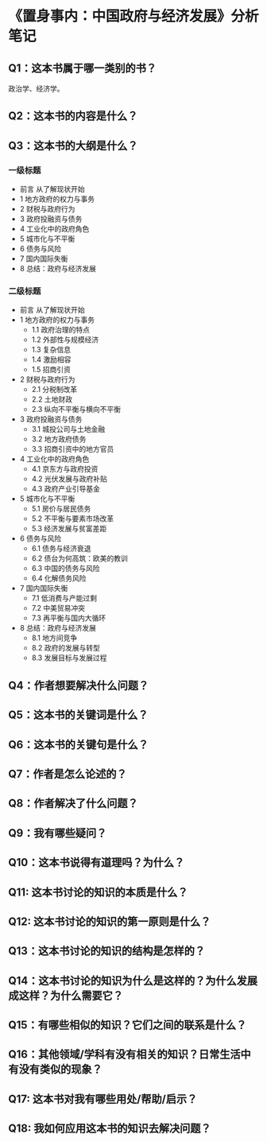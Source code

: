 # 《置身事内：中国政府与经济发展》分析笔记

## Q1：这本书属于哪一类别的书？

政治学、经济学。

## Q2：这本书的内容是什么？

## Q3：这本书的大纲是什么？

### 一级标题

- 前言 从了解现状开始
- 1 地方政府的权力与事务
- 2 财税与政府行为
- 3 政府投融资与债务
- 4 工业化中的政府角色
- 5 城市化与不平衡
- 6 债务与风险
- 7 国内国际失衡
- 8 总结：政府与经济发展

### 二级标题

- 前言 从了解现状开始
- 1 地方政府的权力与事务
  - 1.1 政府治理的特点
  - 1.2 外部性与规模经济
  - 1.3 复杂信息
  - 1.4 激励相容
  - 1.5 招商引资
- 2 财税与政府行为
  - 2.1 分税制改革
  - 2.2 土地财政
  - 2.3 纵向不平衡与横向不平衡
- 3 政府投融资与债务
  - 3.1 城投公司与土地金融
  - 3.2 地方政府债务
  - 3.3 招商引资中的地方官员
- 4 工业化中的政府角色
  - 4.1 京东方与政府投资
  - 4.2 光伏发展与政府补贴
  - 4.3 政府产业引导基金
- 5 城市化与不平衡
  - 5.1 房价与居民债务
  - 5.2 不平衡与要素市场改革
  - 5.3 经济发展与贫富差距
- 6 债务与风险
  - 6.1 债务与经济衰退
  - 6.2 债台为何高筑：欧美的教训
  - 6.3 中国的债务与风险
  - 6.4 化解债务风险
- 7 国内国际失衡
  - 7.1 低消费与产能过剩
  - 7.2 中美贸易冲突
  - 7.3 再平衡与国内大循环
- 8 总结：政府与经济发展
  - 8.1 地方间竞争
  - 8.2 政府的发展与转型
  - 8.3 发展目标与发展过程

## Q4：作者想要解决什么问题？

## Q5：这本书的关键词是什么？

## Q6：这本书的关键句是什么？

## Q7：作者是怎么论述的？

## Q8：作者解决了什么问题？

## Q9：我有哪些疑问？

## Q10：这本书说得有道理吗？为什么？

## Q11: 这本书讨论的知识的本质是什么？

## Q12: 这本书讨论的知识的第一原则是什么？

## Q13：这本书讨论的知识的结构是怎样的？

## Q14：这本书讨论的知识为什么是这样的？为什么发展成这样？为什么需要它？

## Q15：有哪些相似的知识？它们之间的联系是什么？

## Q16：其他领域/学科有没有相关的知识？日常生活中有没有类似的现象？

## Q17: 这本书对我有哪些用处/帮助/启示？

## Q18: 我如何应用这本书的知识去解决问题？
